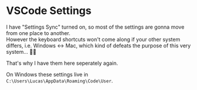 # VSCode Settings

I have "Settings Sync" turned on, so most of the settings are gonna move from one place to another.  
However the keyboard shortcuts won't come along if your other system differs, i.e. Windows ↔ Mac, which kind of defeats the purpose of this very system... 🤦‍♂️

That's why I have them here seperately again.


On Windows these settings live in `C:\Users\Lucas\AppData\Roaming\Code\User`.
